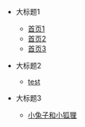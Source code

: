 <!-- docs/_sidebar.md -->

* 大标题1
  * [首页1](/)
  * [首页2](/)
  * [首页3](/)

* 大标题2
  * [test](test/)

* 大标题3
  * [小兔子和小狐狸](love/story)